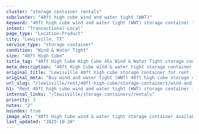 ```yaml
---
cluster: "storage container rentals"
subcluster: "40ft high cube wind and water tight (WWT)"
keyword: "40ft high cube wind and water tight (WWT) storage container for rent Lewisville, TX"
intent: "Transactional-Local"
page_type: "Location-Product"
city: "Lewisville, TX"
service_type: "storage container"
condition: "Wind & Water Tight"
size: "40ft High Cube"
title_tag: "40ft High Cube High Cube 45s Wind & Water Tight storage container Sales in Lewisville | LC Container"
meta_description: "40ft High Cube wind & water tight storage container sales in Lewisville. High cube containers with extra height. Fast delivery, competitive pricing. Serving storage containers area. Quote ID: FWU. Call (214) 524-4168 for your free quote today."
original_title: "Lewisville 40ft high cube storage container for rent | LC"
original_meta: "Buy wind and water tight (WWT) 40ft high cube storage container rent with local delivery in Lewisville, TX. LC Container — local Since 2003. Request a fast quote today."
url_slug: "/lewisville/rent/40ft-high-cube/storage-containers/wind-and-water-tight-wwt"
h1: "Rent 40ft high cube wind and water tight (WWT) storage container in Lewisville"
internal_links: "/lewisville/storage-containers/rentals"
priority: 3
notes: "2"
noindex: true
image_alt: "40ft High Cube wind & water tight storage container available for delivery in Lewisville"
last_updated: "2025-10-20"
---
```


<!-- TODO: Add unique city/inventory copy, images, and internal links here. -->
